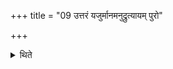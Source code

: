 +++
title = "09 उत्तरं यजुर्मानमनुद्रुत्यायम् पुरो"

+++

<details><summary>थिते</summary>

उत्तरं यजुर्मानमनुद्रुत्यायं पुरो भुव इति दशभिः प्राणग्रहाणां मन्त्रैर्दश मानानि मिमीते ९
</details>

